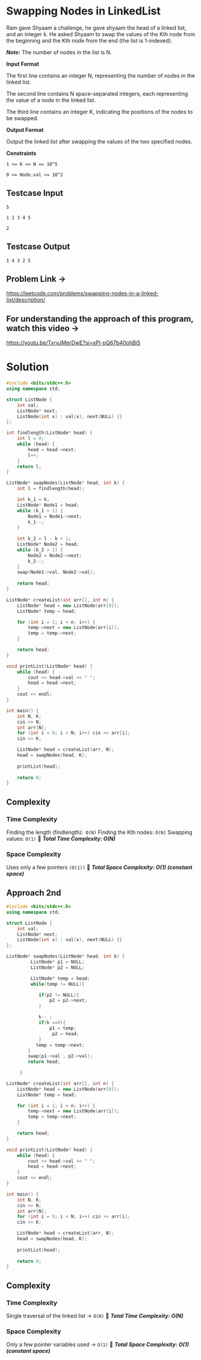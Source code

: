 # Swapping Nodes in LinkedList

Ram gave Shyaam a challenge, he gave shyaam the head of a linked list, and an integer k. He asked Shyaam to swap the values of the Kth node from the beginning and the Kth node from the end (the list is 1-indexed).

***Note:*** The number of nodes in the list is N.

**Input Format**

The first line contains an integer N, representing the number of nodes in the linked list.

The second line contains N space-separated integers, each representing the value of a node in the linked list.

The third line contains an integer K, indicating the positions of the nodes to be swapped.

**Output Format**

Output the linked list after swapping the values of the two specified nodes.

**Constraints**
```plaintext
1 <= K <= N <= 10^5

0 <= Node.val <= 10^2
```
## Testcase Input
```plaintext
5

1 2 3 4 5

2
```
## Testcase Output
```plaintext
1 4 3 2 5
```

## Problem Link ->
https://leetcode.com/problems/swapping-nodes-in-a-linked-list/description/

## For understanding the approach of this program, watch this video ->
   https://youtu.be/TxryJMerDwE?si=xPl-pQ67b40ohBi5

# Solution
``` c++
#include <bits/stdc++.h>
using namespace std;

struct ListNode {
    int val;
    ListNode* next;
    ListNode(int x) : val(x), next(NULL) {}
};

int findlength(ListNode* head) {
    int l = 0;
    while (head) {
        head = head->next;
        l++;
    }
    return l;
}

ListNode* swapNodes(ListNode* head, int k) {
    int l = findlength(head);

    int k_1 = k;
    ListNode* Node1 = head;
    while (k_1 > 1) {
        Node1 = Node1->next;
        k_1--;
    }
    
    int k_2 = l - k + 1;
    ListNode* Node2 = head;
    while (k_2 > 1) {
        Node2 = Node2->next;
        k_2--;
    }
    swap(Node1->val, Node2->val);
    
    return head;
}

ListNode* createList(int arr[], int n) {
    ListNode* head = new ListNode(arr[0]);
    ListNode* temp = head;

    for (int i = 1; i < n; i++) {
        temp->next = new ListNode(arr[i]);
        temp = temp->next;
    }

    return head;
}

void printList(ListNode* head) {
    while (head) {
        cout << head->val << " ";
        head = head->next;
    }
    cout << endl;
}

int main() {
    int N, K;
    cin >> N;
    int arr[N];
    for (int i = 0; i < N; i++) cin >> arr[i];
    cin >> K;

    ListNode* head = createList(arr, N);
    head = swapNodes(head, K);
    
    printList(head);
    
    return 0;
}
```
## Complexity
### Time Complexity
Finding the length (findlength):``` O(N)```
Finding the Kth nodes: ```O(N)```
Swapping values: ```O(1)```
🔹 ***Total Time Complexity: O(N)***

### Space Complexity
Uses only a few pointers ```(O(1))```
🔹 ***Total Space Complexity: O(1) (constant space)***

## Approach 2nd
```C++
#include <bits/stdc++.h>
using namespace std;

struct ListNode {
    int val;
    ListNode* next;
    ListNode(int x) : val(x), next(NULL) {}
};

ListNode* swapNodes(ListNode* head, int k) {
         ListNode* p1 = NULL;
         ListNode* p2 = NULL;

         ListNode* temp = head;
         while(temp != NULL){

            if(p2 != NULL){
                p2 = p2->next;
            }

            k-- ;
            if(k ==0){
                p1 = temp;
                 p2 = head;
            }
           temp = temp->next;
        }
        swap(p1->val , p2->val);
        return head;

     }

ListNode* createList(int arr[], int n) {
    ListNode* head = new ListNode(arr[0]);
    ListNode* temp = head;

    for (int i = 1; i < n; i++) {
        temp->next = new ListNode(arr[i]);
        temp = temp->next;
    }

    return head;
}

void printList(ListNode* head) {
    while (head) {
        cout << head->val << " ";
        head = head->next;
    }
    cout << endl;
}

int main() {
    int N, K;
    cin >> N;
    int arr[N];
    for (int i = 0; i < N; i++) cin >> arr[i];
    cin >> K;

    ListNode* head = createList(arr, N);
    head = swapNodes(head, K);
    
    printList(head);
    
    return 0;
}
```
## Complexity

### Time Complexity
Single traversal of the linked list → ```O(N)```
🔹 ***Total Time Complexity: O(N)***

### Space Complexity
Only a few pointer variables used → ```O(1)```
🔹 ***Total Space Complexity: O(1) (constant space)***

